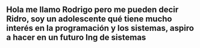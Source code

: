 Hola me llamo Rodrigo pero me pueden decir Ridro, soy un adolescente qué tiene mucho interés en la programación y los sistemas, aspiro a hacer en un futuro Ing de sistemas 
- 

<!---
Rodricraft23/Rodricraft23 is a ✨ special ✨ repository because its `README.md` (this file) appears on your GitHub profile.
You can click the Preview link to take a look at your changes.
--->
